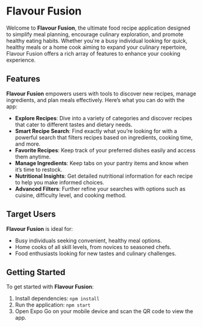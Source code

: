 # Flavour Fusion

Welcome to **Flavour Fusion**, the ultimate food recipe application designed to simplify meal planning, encourage culinary exploration, and promote healthy eating habits. Whether you're a busy individual looking for quick, healthy meals or a home cook aiming to expand your culinary repertoire, Flavour Fusion offers a rich array of features to enhance your cooking experience.

## Features

**Flavour Fusion** empowers users with tools to discover new recipes, manage ingredients, and plan meals effectively. Here’s what you can do with the app:

- **Explore Recipes**: Dive into a variety of categories and discover recipes that cater to different tastes and dietary needs.
- **Smart Recipe Search**: Find exactly what you’re looking for with a powerful search that filters recipes based on ingredients, cooking time, and more.
- **Favorite Recipes**: Keep track of your preferred dishes easily and access them anytime.
- **Manage Ingredients**: Keep tabs on your pantry items and know when it’s time to restock.
- **Nutritional Insights**: Get detailed nutritional information for each recipe to help you make informed choices.
- **Advanced Filters**: Further refine your searches with options such as cuisine, difficulty level, and cooking method.

## Target Users

**Flavour Fusion** is ideal for:

- Busy individuals seeking convenient, healthy meal options.
- Home cooks of all skill levels, from novices to seasoned chefs.
- Food enthusiasts looking for new tastes and culinary challenges.

## Getting Started

To get started with **Flavour Fusion**:

1. Install dependencies:
   `npm install`
2. Run the application:
   `npm start`
3. Open Expo Go on your mobile device and scan the QR code to view the app.
